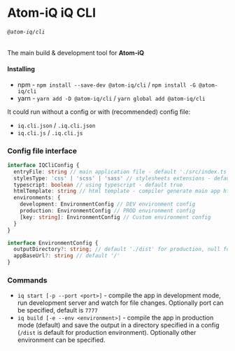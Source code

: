 # Atom-iQ iQ CLI
###### `@atom-iq/cli`
The main build & development tool for **Atom-iQ**

#### Installing
- npm - `npm install --save-dev @atom-iq/cli` / `npm install -G @atom-iq/cli`
- yarn - `yarn add -D @atom-iq/cli` / `yarn global add @atom-iq/cli`

It could run without a config or with (recommended) config file:
- `iq.cli.json` / `.iq.cli.json`
- `iq.cli.js` / `.iq.cli.js`

### Config file interface
```typescript
interface IQCliConfig {
  entryFile: string // main application file - default './src/index.ts'
  stylesType: 'css' | 'scss' | 'sass' // stylesheets extensions - default 'scss'
  typescript: boolean // using typescript - default true
  htmlTemplate: string // html template - compiler generate main app html file based on this template - default `./public/index.html` 
  environments: {
    development: EnvironmentConfig // DEV environment config
    production: EnvironmentConfig // PROD environment config
    [key: string]: EnvironmentConfig // Custom environment config
  }
}

interface EnvironmentConfig {
  outputDirectory?: string; // default './dist' for production, null for development
  appBaseUrl?: string // default '/'
}
```

### Commands
- `iq start [-p --port <port>]` - compile the app in development mode, run development server and watch for file changes.
  Optionally port can be specified, default is `7777`
- `iq build [-e --env <environment>]` - compile the app in production mode (default) and save the
  output in a directory specified in a config (`/dist` is default for production environment). Optionally other
  environment can be specified.
